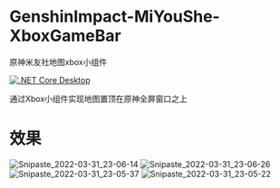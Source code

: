 # GenshinImpact-MiYouShe-XboxGameBar
原神米友社地图xbox小组件

[![.NET Core Desktop](https://github.com/WeiXiTianLi/GenshinImpact-MiYouShe-XboxGameBar/actions/workflows/dotnet-desktop.yml/badge.svg?branch=master)](https://github.com/WeiXiTianLi/GenshinImpact-MiYouShe-XboxGameBar/actions/workflows/dotnet-desktop.yml)

通过Xbox小组件实现地图置顶在原神全屏窗口之上

# 效果
![Snipaste_2022-03-31_23-06-14](https://user-images.githubusercontent.com/47711102/161088512-652111db-f575-4743-82e3-a81530be60bd.png)
![Snipaste_2022-03-31_23-06-26](https://user-images.githubusercontent.com/47711102/161088523-24d2cf12-dffc-4e9b-8cbf-ec9fd447e9f0.png)
![Snipaste_2022-03-31_23-05-37](https://user-images.githubusercontent.com/47711102/161088528-c967cbca-1891-489f-89da-ee19b7a33d30.png)
![Snipaste_2022-03-31_23-05-22](https://user-images.githubusercontent.com/47711102/161088533-046f3c95-b2c6-4aa1-8582-601552c3c85d.png)

